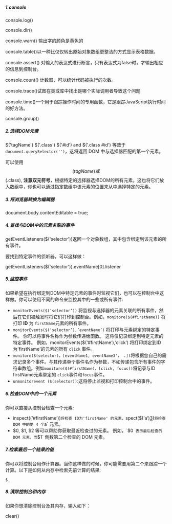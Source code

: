 ##### 1.console

console.log()

console.dir()

console.warn() 输出字的颜色是黄色的

console.table()以一种比仅仅转出原始对象数组更整洁的方式显示表格数据。

console.assert() 对输入的表达式进行断言，只有表达式为false时，才输出相应的信息到控制台。

console.count() 计数器，可以统计代码被执行的次数。

console.trace()试图在类或库中找出是哪个实际调用者导致这个问题

console.time()一个用于跟踪操作时间的专用函数，它是跟踪JavaScript执行时间的好方法。

console.group()

##### 2.选择DOM元素

$('tagName') $('.class') $('#id') and $('.class #id') 等效于`document.querySelector('')`，这将返回 DOM 中与选择器匹配的第一个元素。

可以使用 $$(tagName) 或 $$(.class), **注意双元符号**，根据特定的选择器选择DOM的所有元素。这也将它们放入数组中，你也可以通过指定数组中该元素的位置来从中选择特定的元素。

##### 3.将浏览器转换为编辑器

document.body.contentEditable = true;

##### 4.查找与DOM中的元素关联的事件

getEventListeners($('selector'))返回一个对象数组，其中包含绑定到该元素的所有事件。

要找到特定事件的侦听器，可以这样做：

getEventListeners($('selector')).eventName[0].listener

##### 5.监控事件

如果希望在执行绑定到DOM中特定元素的事件时监视它们，也可以在控制台中这样做。你可以使用不同的命令来监控其中的一些或所有事件:

- `monitorEvents($(‘selector’))` 将监视与选择器的元素关联的所有事件，然后在它们被触发时将它们打印到控制台。例如，`monitore($(#firstName))` 将打印 **ID** 为 `firstName`元素的所有事件。
- `monitorEvents($(‘selector’),’eventName’)` 将打印与元素绑定的特定事件。 你可以将事件名称作为参数传递给函数。 这将仅记录绑定到特定元素的特定事件。 例如，monitorEvents($(‘#firstName’),’click’) 将打印绑定到ID为'firstName'的元素的所有 `click` 事件。
- `monitore($(selector)，[eventName1, eventName3'， .])`将根据您自己的需求记录多个事件。与其传递单个事件名作为参数，不如传递包含所有事件的字符串数组。例如`monitore($(#firstName)，[click, focus])`将记录与ID firstName元素绑定的 `click`事件和`focus`事件。
- `unmonitorevent ($(selector))`:这将停止监视和打印控制台中的事件。

##### 6.检查DOM中的一个元素

你可以直接从控制台检查一个元素:

- inspect((‘#firstName’))`将检查 ID为'firstName' 的元素，`spect($(‘a’)[3](https://link.juejin.im?target=https%3A%2F%2Fwww.fundebug.com%2F))`将检查 DOM 中的第 4 个`a` 元素。
- $0, $1, $2 等可以帮助你获取最近检查过的元素。 例如，`$0` 表示最后检查的 DOM 元素，而`$1` 倒数第二个检查的 DOM 元素。

##### 7.检索最后一个结果的值

你可以将控制台用作计算器。当你这样做的时候，你可能需要用第二个来跟踪一个计算。以下是如何从内存中检索先前计算的结果:

```
$_
```

##### 8.清除控制台和内存

如果你想清除控制台及其内存，输入如下：

clear()
